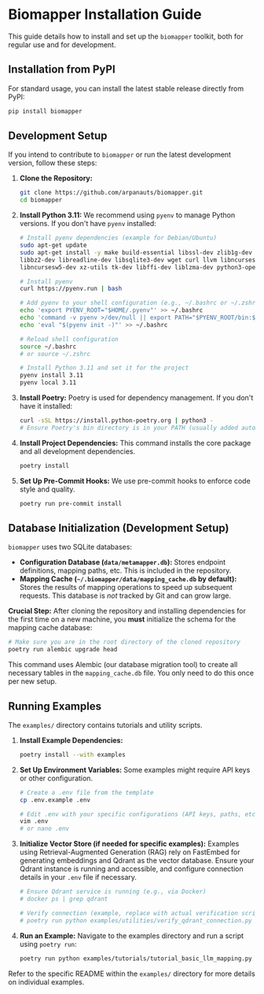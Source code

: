 # Biomapper Installation Guide

This guide details how to install and set up the `biomapper` toolkit, both for regular use and for development.

## Installation from PyPI

For standard usage, you can install the latest stable release directly from PyPI:

```bash
pip install biomapper
```

## Development Setup

If you intend to contribute to `biomapper` or run the latest development version, follow these steps:

1.  **Clone the Repository:**
    ```bash
    git clone https://github.com/arpanauts/biomapper.git
    cd biomapper
    ```

2.  **Install Python 3.11:**
    We recommend using `pyenv` to manage Python versions. If you don't have `pyenv` installed:
    ```bash
    # Install pyenv dependencies (example for Debian/Ubuntu)
    sudo apt-get update
    sudo apt-get install -y make build-essential libssl-dev zlib1g-dev \
    libbz2-dev libreadline-dev libsqlite3-dev wget curl llvm libncurses5-dev \
    libncursesw5-dev xz-utils tk-dev libffi-dev liblzma-dev python3-openssl

    # Install pyenv
    curl https://pyenv.run | bash

    # Add pyenv to your shell configuration (e.g., ~/.bashrc or ~/.zshrc)
    echo 'export PYENV_ROOT="$HOME/.pyenv"' >> ~/.bashrc
    echo 'command -v pyenv >/dev/null || export PATH="$PYENV_ROOT/bin:$PATH"' >> ~/.bashrc
    echo 'eval "$(pyenv init -)"' >> ~/.bashrc

    # Reload shell configuration
    source ~/.bashrc 
    # or source ~/.zshrc

    # Install Python 3.11 and set it for the project
    pyenv install 3.11
    pyenv local 3.11 
    ```

3.  **Install Poetry:**
    Poetry is used for dependency management. If you don't have it installed:
    ```bash
    curl -sSL https://install.python-poetry.org | python3 -
    # Ensure Poetry's bin directory is in your PATH (usually added automatically or instructions provided)
    ```

4.  **Install Project Dependencies:**
    This command installs the core package and all development dependencies.
    ```bash
    poetry install
    ```

5.  **Set Up Pre-Commit Hooks:**
    We use pre-commit hooks to enforce code style and quality.
    ```bash
    poetry run pre-commit install
    ```

## Database Initialization (Development Setup)

`biomapper` uses two SQLite databases:

*   **Configuration Database (`data/metamapper.db`):** Stores endpoint definitions, mapping paths, etc. This is included in the repository.
*   **Mapping Cache (`~/.biomapper/data/mapping_cache.db` by default):** Stores the results of mapping operations to speed up subsequent requests. This database is *not* tracked by Git and can grow large.

**Crucial Step:** After cloning the repository and installing dependencies for the first time on a new machine, you **must** initialize the schema for the mapping cache database:

```bash
# Make sure you are in the root directory of the cloned repository
poetry run alembic upgrade head
```

This command uses Alembic (our database migration tool) to create all necessary tables in the `mapping_cache.db` file. You only need to do this once per new setup.

## Running Examples

The `examples/` directory contains tutorials and utility scripts.

1.  **Install Example Dependencies:**
    ```bash
    poetry install --with examples
    ```

2.  **Set Up Environment Variables:**
    Some examples might require API keys or other configuration.
    ```bash
    # Create a .env file from the template
    cp .env.example .env

    # Edit .env with your specific configurations (API keys, paths, etc.)
    vim .env 
    # or nano .env
    ```

3.  **Initialize Vector Store (if needed for specific examples):**
    Examples using Retrieval-Augmented Generation (RAG) rely on FastEmbed for generating embeddings and Qdrant as the vector database.
    Ensure your Qdrant instance is running and accessible, and configure connection details in your `.env` file if necessary.
    ```bash
    # Ensure Qdrant service is running (e.g., via Docker)
    # docker ps | grep qdrant 

    # Verify connection (example, replace with actual verification script if available)
    # poetry run python examples/utilities/verify_qdrant_connection.py
    ```

4.  **Run an Example:**
    Navigate to the examples directory and run a script using `poetry run`:
    ```bash
    poetry run python examples/tutorials/tutorial_basic_llm_mapping.py
    ```

Refer to the specific README within the `examples/` directory for more details on individual examples.
